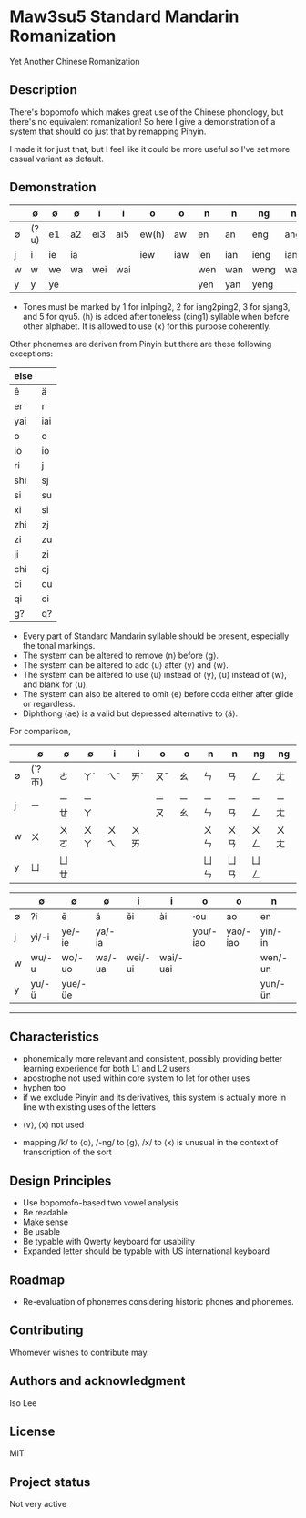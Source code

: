 # Maw3su5 Standard Mandarin Romanization

Yet Another Chinese Romanization

## Description

There's bopomofo which makes great use of the Chinese phonology, but there's no equivalent romanization! So here I give a demonstration of a system that should do just that by remapping Pinyin.

I made it for just that, but I feel like it could be more useful so I've set more casual variant as default.

## Demonstration

|  | ∅ | ∅ | ∅ | i | i | o | o | n | n | ng | ng |
| - | - | - | - | - | - | - | - | - | - | - | - |
| ∅ | (?u) | e1 | a2 | ei3 | ai5 | ew(h) | aw | en | an | eng | ang |
| j | i | ie | ia | | | iew | iaw | ien | ian | ieng | iang |
| w | w | we | wa | wei | wai | | | wen | wan | weng | wang |
| y | y | ye | | | | | | yen | yan | yeng | |

* Tones must be marked by 1 for in1ping2, 2 for iang2ping2, 3 for sjang3, and 5 for qyu5. ⟨h⟩ is added after toneless (cing1) syllable when before other alphabet. It is allowed to use ⟨x⟩ for this purpose coherently.

Other phonemes are deriven from Pinyin but there are these following exceptions:

| else | |
| - | - |
| ê | ä |
| er | r |
| yai | iai |
| o | o |
| io | io |
| ri | j |
| shi | sj |
| si | su |
| xi | si |
| zhi | zj |
| zi | zu |
| ji | zi |
| chi | cj |
| ci | cu |
| qi | ci |
| g? | q? |

* Every part of Standard Mandarin syllable should be present, especially the tonal markings.
* The system can be altered to remove ⟨n⟩ before ⟨g⟩.
* The system can be altered to add ⟨u⟩ after ⟨y⟩ and ⟨w⟩.
* The system can be altered to use ⟨ü⟩ instead of ⟨y⟩, ⟨u⟩ instead of ⟨w⟩, and blank for ⟨u⟩.
* The system can also be altered to omit ⟨e⟩ before coda either after glide or regardless.
* Diphthong ⟨ae⟩ is a valid but depressed alternative to ⟨ä⟩.

For comparison,

|  | ∅ | ∅ | ∅ | i | i | o | o | n | n | ng | ng |
| - | - | - | - | - | - | - | - | - | - | - | - |
| ∅ | (˙?ㄭ) | ㄜ | ㄚˊ | ㄟˇ | ㄞˋ | ㄡˉ | ㄠ | ㄣ | ㄢ | ㄥ | ㄤ |
| j | ㄧ | ㄧㄝ | ㄧㄚ | | | ㄧㄡ | ㄧㄠ | ㄧㄣ | ㄧㄢ | ㄧㄥ | ㄧㄤ |
| w | ㄨ | ㄨㄛ | ㄨㄚ | ㄨㄟ | ㄨㄞ | | | ㄨㄣ | ㄨㄢ | ㄨㄥ | ㄨㄤ |
| y | ㄩ | ㄩㄝ | | | | | | ㄩㄣ | ㄩㄢ | ㄩㄥ | |

|  | ∅ | ∅ | ∅ | i | i | o | o | n | n | ng | ng |
| - | - | - | - | - | - | - | - | - | - | - | - |
| ∅ | ?i | ē | á | ěi | ài | ·ou | ao | en | an | eng | ang |
| j | yi/-i | ye/-ie | ya/-ia | | | you/-iao | yao/-iao | yin/-in | yan/-ian | ying/-ing | yang/-iang |
| w | wu/-u | wo/-uo | wa/-ua | wei/-ui | wai/-uai | | | wen/-un | wan/-uan | weng/-ong | wang/-uang |
| y | yu/-ü | yue/-üe | | | | | | yun/-ün | yuan/-üan | yong/-iong | |

***

## Characteristics
+ phonemically more relevant and consistent, possibly providing better learning experience for both L1 and L2 users
+ apostrophe not used within core system to let for other uses
+ hyphen too
+ if we exclude Pinyin and its derivatives, this system is actually more in line with existing uses of the letters

* ⟨v⟩, ⟨x⟩ not used

- mapping /k/ to ⟨q⟩, /-ng/ to ⟨g⟩, /x/ to ⟨x⟩ is unusual in the context of transcription of the sort

## Design Principles
* Use bopomofo-based two vowel analysis 
* Be readable
* Make sense
* Be usable
* Be typable with Qwerty keyboard for usability
* Expanded letter should be typable with US international keyboard

## Roadmap
+ Re-evaluation of phonemes considering historic phones and phonemes.

## Contributing
Whomever wishes to contribute may.

## Authors and acknowledgment
Iso Lee

## License
MIT

## Project status
Not very active
